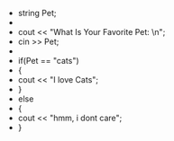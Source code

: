 - string Pet;
-
- cout << "What Is Your Favorite Pet: \n";
- cin >> Pet;
-
- if(Pet == "cats")
- {
-    cout << "I love Cats";
- }
- else
- {
-   cout << "hmm, i dont care";
- }
